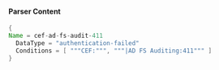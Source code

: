 #### Parser Content
```Java
{
Name = cef-ad-fs-audit-411
  DataType = "authentication-failed"
  Conditions = [ """CEF:""", """|AD FS Auditing:411""" ]
}
```